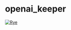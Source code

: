 # openai_keeper

[![Rye](https://img.shields.io/endpoint?url=https://raw.githubusercontent.com/mitsuhiko/rye/main/artwork/badge.json)](https://rye-up.com)
